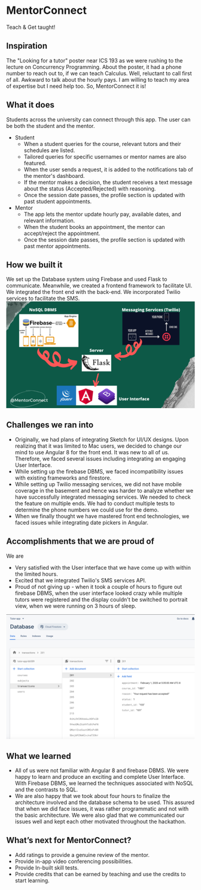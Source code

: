 # MentorConnect
Teach & Get taught!

## Inspiration
The "Looking for a tutor" poster near ICS 193 as we were rushing to the lecture on Concurrency Programming. About the poster, it had a phone number to reach out to, if we can teach Calculus. Well, reluctant to call first of all. Awkward to talk about the hourly pays. I am willing to teach my area of expertise but I need help too. So, MentorConnect it is!

## What it does
Students across the university can connect through this app. The user can be both the student and the mentor. 
* Student
   * When a student queries for the course, relevant tutors and their schedules are listed. 
   * Tailored queries for specific usernames or mentor names are also featured.  
   * When the user sends a request, it is added to the notifications tab of the mentor's dashboard. 
   * If the mentor makes a decision, the student receives a text message about the status (Accepted/Rejected) with reasoning. 
   * Once the session date passes, the profile section is updated with past student appointments. 
* Mentor
   * The app lets the mentor update hourly pay, available dates, and relevant information. 
   * When the student books an appointment, the mentor can accept/reject the appointment. 
   * Once the session date passes, the profile section is updated with past mentor appointments. 

## How we built it
We set up the Database system using Firebase and used Flask to communicate. Meanwhile, we created a frontend framework to facilitate UI. We integrated the front end with the back-end. We incorporated Twilio services to facilitate the SMS. 
![workflow](frontend/src/assets/images/MentorConnectFlow.png)

## Challenges we ran into
* Originally, we had plans of integrating Sketch for UI/UX designs. Upon realizing that it was limited to Mac users, we decided to change our mind to use Angular 8 for the front end. It was new to all of us. Therefore, we faced several issues including integrating an engaging User Interface.
* While setting up the firebase DBMS, we faced incompatibility issues with existing frameworks and firestore.
* While setting up Twilio messaging services, we did not have mobile coverage in the basement and hence was harder to analyze whether we have successfully integrated messaging services. We needed to check the feature on multiple ends. We had to conduct multiple tests to determine the phone numbers we could use for the demo.
* When we finally thought we have mastered front end technologies, we faced issues while integrating date pickers in Angular.

## Accomplishments that we are proud of
We are
* Very satisfied with the User interface that we have come up with within the limited hours.
* Excited that we integrated Twilio's SMS services API.
* Proud of not giving up - when it took a couple of hours to figure out firebase DBMS, when the user interface looked crazy while multiple tutors were registered and the display couldn't be switched to portrait view, when we were running on 3 hours of sleep.

![firebase](frontend/src/assets/images/firebase.png)

## What we learned
* All of us were not familiar with Angular 8 and firebase DBMS. We were happy to learn and produce an exciting and complete User Interface. With Firebase DBMS, we learned the techniques associated with NoSQL and the contrasts to SQL.
* We are also happy that we took about four hours to finalize the architecture involved and the database schema to be used. This assured that when we did face issues, it was rather programmatic and not with the basic architecture. We were also glad that we communicated our issues well and kept each other motivated throughout the hackathon.

## What’s next for MentorConnect?
* Add ratings to provide a genuine review of the mentor.
* Provide in-app video conferencing possibilities.
* Provide In-built skill tests.
* Provide credits that can be earned by teaching and use the credits to start learning.
